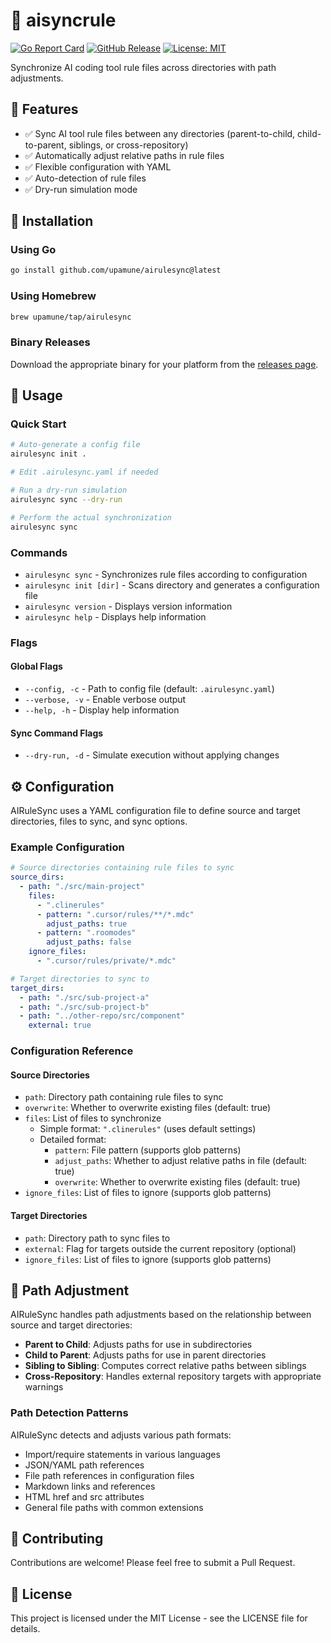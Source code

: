# 🔄 aisyncrule

[![Go Report Card](https://goreportcard.com/badge/github.com/upamune/airulesync)](https://goreportcard.com/report/github.com/upamune/airulesync)
[![GitHub Release](https://img.shields.io/github/v/release/upamune/airulesync)](https://github.com/upamune/airulesync/releases)
[![License: MIT](https://img.shields.io/badge/License-MIT-yellow.svg)](https://opensource.org/licenses/MIT)

Synchronize AI coding tool rule files across directories with path adjustments.

## 🌟 Features

- ✅ Sync AI tool rule files between any directories (parent-to-child, child-to-parent, siblings, or cross-repository)
- ✅ Automatically adjust relative paths in rule files
- ✅ Flexible configuration with YAML
- ✅ Auto-detection of rule files
- ✅ Dry-run simulation mode

## 🚀 Installation

### Using Go

```bash
go install github.com/upamune/airulesync@latest
```

### Using Homebrew

```bash
brew upamune/tap/airulesync
```

### Binary Releases

Download the appropriate binary for your platform from the [releases page](https://github.com/upamune/airulesync/releases).

## 📖 Usage

### Quick Start

```bash
# Auto-generate a config file
airulesync init .

# Edit .airulesync.yaml if needed

# Run a dry-run simulation
airulesync sync --dry-run

# Perform the actual synchronization
airulesync sync
```

### Commands

- `airulesync sync` - Synchronizes rule files according to configuration
- `airulesync init [dir]` - Scans directory and generates a configuration file
- `airulesync version` - Displays version information
- `airulesync help` - Displays help information

### Flags

#### Global Flags
- `--config, -c` - Path to config file (default: `.airulesync.yaml`)
- `--verbose, -v` - Enable verbose output
- `--help, -h` - Display help information

#### Sync Command Flags
- `--dry-run, -d` - Simulate execution without applying changes

## ⚙️ Configuration

AIRuleSync uses a YAML configuration file to define source and target directories, files to sync, and sync options.

### Example Configuration

```yaml
# Source directories containing rule files to sync
source_dirs:
  - path: "./src/main-project"
    files:
      - ".clinerules"
      - pattern: ".cursor/rules/**/*.mdc"
        adjust_paths: true
      - pattern: ".roomodes"
        adjust_paths: false
    ignore_files:
      - ".cursor/rules/private/*.mdc"

# Target directories to sync to
target_dirs:
  - path: "./src/sub-project-a"
  - path: "./src/sub-project-b"
  - path: "../other-repo/src/component"
    external: true
```

### Configuration Reference

#### Source Directories

- `path`: Directory path containing rule files to sync
- `overwrite`: Whether to overwrite existing files (default: true)
- `files`: List of files to synchronize
  - Simple format: `".clinerules"` (uses default settings)
  - Detailed format:
    - `pattern`: File pattern (supports glob patterns)
    - `adjust_paths`: Whether to adjust relative paths in file (default: true)
    - `overwrite`: Whether to overwrite existing files (default: true)
- `ignore_files`: List of files to ignore (supports glob patterns)

#### Target Directories

- `path`: Directory path to sync files to
- `external`: Flag for targets outside the current repository (optional)
- `ignore_files`: List of files to ignore (supports glob patterns)

## 📝 Path Adjustment

AIRuleSync handles path adjustments based on the relationship between source and target directories:

- **Parent to Child**: Adjusts paths for use in subdirectories
- **Child to Parent**: Adjusts paths for use in parent directories 
- **Sibling to Sibling**: Computes correct relative paths between siblings
- **Cross-Repository**: Handles external repository targets with appropriate warnings

### Path Detection Patterns

AIRuleSync detects and adjusts various path formats:

- Import/require statements in various languages
- JSON/YAML path references
- File path references in configuration files
- Markdown links and references
- HTML href and src attributes
- General file paths with common extensions

## 🤝 Contributing

Contributions are welcome! Please feel free to submit a Pull Request.

## 📜 License

This project is licensed under the MIT License - see the LICENSE file for details.
